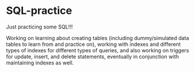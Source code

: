 # SQL-practice
Just practicing some SQL!!! 

Working on learning about creating tables (including dummy/simulated data tables to learn from and practice on), working with indexes and different types of indexes for different types of queries, and also working on triggers for update, insert, and delete statements, eventually in conjunction with maintaining indexes as well.
